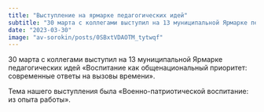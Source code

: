 ```yaml
---
title: "Выступление на ярмарке педагогических идей"  
subtitle: "30 марта с коллегами выступил на 13 муниципальной Ярмарке педагогических идей «Воспитание как общенациональный приоритет: современные ответы на вызовы времени». Тема нашего выступления была «Военно-патриотической воспитание: из опыта работы»."  
date: "2023-03-30" 
image: "av-sorokin/posts/0SBxtVDAOTM_tytwqf"
---
```


30 марта с коллегами выступил на 13 муниципальной Ярмарке педагогических идей «Воспитание как общенациональный приоритет: современные ответы на вызовы времени». 

Тема нашего выступления была «Военно-патриотической воспитание: из опыта работы».
